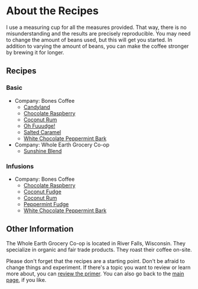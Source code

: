 # About the Recipes
I use a measuring cup for all the measures provided. That way, there is no misunderstanding and the results are precisely reproducible. You may need to change the amount of beans used, but this will get you started. In addition to varying the amount of beans, you can make the coffee stronger by brewing it for longer.

## Recipes
### Basic
  * Company: Bones Coffee
    * [Candyland](https://github.com/c-d-smith/cold-brew-coffee/blob/master/recipes/bones/CANDYLAND.md)
    * [Chocolate Raspberry](https://github.com/c-d-smith/cold-brew-coffee/blob/master/recipes/bones/CHOCOLATE_RASPBERRY.md)
    * [Coconut Rum](https://github.com/c-d-smith/cold-brew-coffee/blob/master/recipes/bones/COCONUT_RUM.md)
    * [Oh Fuuudge!](https://github.com/c-d-smith/cold-brew-coffee/blob/master/recipes/bones/OH_FUDGE.md)
    * [Salted Caramel](https://github.com/c-d-smith/cold-brew-coffee/blob/master/recipes/bones/SALTED_CARAMEL.md)
    * [White Chocolate Peppermint Bark](https://github.com/c-d-smith/cold-brew-coffee/blob/master/recipes/bones/WHITE_CHOCOLATE_PEPPERMINT_BARK.md)
  * Company: Whole Earth Grocery Co-op
    * [Sunshine Blend](https://github.com/c-d-smith/cold-brew-coffee/blob/master/recipes/whole-earth/SUNSHINE_BLEND.md)
  
### Infusions
  * Company: Bones Coffee
    * [Chocolate Raspberry](https://github.com/c-d-smith/cold-brew-coffee/blob/master/recipes/bones/infusions/CHOCOLATE_RASPBERRY.md)
    * [Coconut Fudge](https://github.com/c-d-smith/cold-brew-coffee/blob/master/recipes/bones/infusions/COCONUT_FUDGE.md)
    * [Coconut Rum](https://github.com/c-d-smith/cold-brew-coffee/blob/master/recipes/bones/infusions/COCONUT_RUM.md)
    * [Peppermint Fudge](https://github.com/c-d-smith/cold-brew-coffee/blob/master/recipes/bones/infusions/PEPPERMINT_FUDGE.md)
    * [White Chocolate Peppermint Bark](https://github.com/c-d-smith/cold-brew-coffee/blob/master/recipes/bones/infusions/WHITE_CHOCOLATE_PEPPERMINT_BARK.md)

## Other Information
The Whole Earth Grocery Co-op is located in River Falls, Wisconsin. They specialize in organic and fair trade products. They roast their coffee on-site.

Please don't forget that the recipes are a starting point. Don't be afraid to change things and experiment. If there's a topic you want to review or learn more about, you can [review the primer](https://github.com/c-d-smith/cold-brew-coffee/blob/master/primer/README.md). You can also go back to the [main page](https://github.com/c-d-smith/cold-brew-coffee/blob/master/README.md), if you like.
